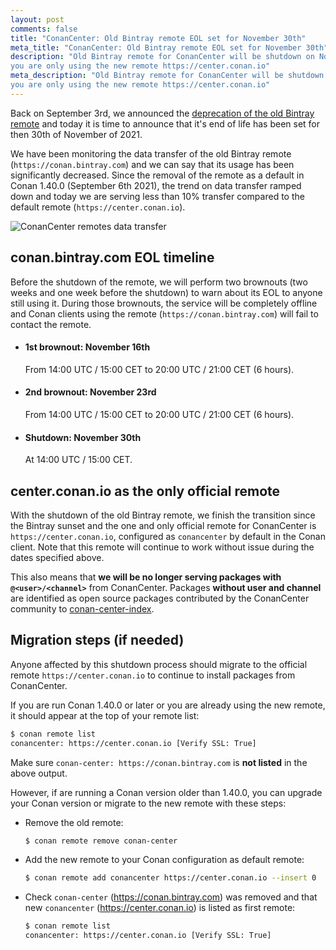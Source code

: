 ```yaml
---
layout: post
comments: false
title: "ConanCenter: Old Bintray remote EOL set for November 30th"
meta_title: "ConanCenter: Old Bintray remote EOL set for November 30th"
description: "Old Bintray remote for ConanCenter will be shutdown on November 30th, make sure
you are only using the new remote https://center.conan.io"
meta_description: "Old Bintray remote for ConanCenter will be shutdown on November 30th, make sure
you are only using the new remote https://center.conan.io"
---
```


Back on September 3rd, we announced the [deprecation of the old Bintray remote](https://blog.conan.io/2021/09/03/conancenter-declare-bintray-obsolete.html)
and today it is time to announce that it's end of life has been set for then 30th of November of 2021.

We have been monitoring the data transfer of the old Bintray remote (`https://conan.bintray.com`) and we can say
that its usage has been significantly decreased. Since the removal of the remote as a default in Conan 1.40.0 (September 6th 2021), the trend on data transfer ramped down and today we are serving less than 10% transfer compared to the default remote (`https://center.conan.io`).

<p class="centered">
    <img src="{{ site.url }}/assets/post_images/2021-10-28/conancenter-data-transfer.png" align="center" alt="ConanCenter remotes data transfer"/>
</p>

## conan.bintray.com EOL timeline

Before the shutdown of the remote, we will perform two brownouts (two weeks and one week before the shutdown) to warn
about its EOL to anyone still using it. During those brownouts, the service will be completely offline and Conan clients using the remote (`https://conan.bintray.com`) will fail to contact the remote.

- #### 1st brownout: November 16th

  From 14:00 UTC / 15:00 CET to 20:00 UTC / 21:00 CET (6 hours).

- #### 2nd brownout: November 23rd

  From 14:00 UTC / 15:00 CET to 20:00 UTC / 21:00 CET (6 hours).

- #### Shutdown: November 30th

  At 14:00 UTC / 15:00 CET.

## center.conan.io as the only official remote

With the shutdown of the old Bintray remote, we finish the transition since the Bintray sunset and the one and only official
remote for ConanCenter is `https://center.conan.io`, configured as `conancenter` by default in the Conan client. Note that this
remote will continue to work without issue during the dates specified above.

This also means that **we will be no longer serving packages with `@<user>/<channel>`** from ConanCenter. Packages **without user and channel** are identified as open source packages contributed by the ConanCenter community to [conan-center-index](https://github.com/conan-io/conan-center-index).

## Migration steps (if needed)

Anyone affected by this shutdown process should migrate to the official remote `https://center.conan.io` to continue to
install packages from ConanCenter.

If you are run Conan 1.40.0 or later or you are already using the new remote, it should appear at the top of
your remote list:

```bash
$ conan remote list
conancenter: https://center.conan.io [Verify SSL: True]
```

Make sure `conan-center: https://conan.bintray.com` is **not listed** in the above output.

However, if are running a Conan version older than 1.40.0, you can upgrade your Conan version or migrate to the new remote with these steps:

- Remove the old remote:

  ```bash
  $ conan remote remove conan-center
  ```

- Add the new remote to your Conan configuration as default remote:

  ```bash
  $ conan remote add conancenter https://center.conan.io --insert 0
  ```

- Check `conan-center` (https://conan.bintray.com) was removed and that new `conancenter` (https://center.conan.io) is listed
  as first remote:

  ```bash
  $ conan remote list
  conancenter: https://center.conan.io [Verify SSL: True]
  ```
